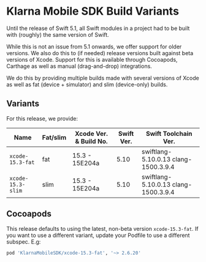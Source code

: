 # Klarna Mobile SDK Build Variants

Until the release of Swift 5.1, all Swift modules in a project had to be built with (roughly) the
same version of Swift.

While this is not an issue from 5.1 onwards, we offer support for older versions. We also do this
to (if needed) release versions built against beta versions of Xcode. Support for this is available
through Cocoapods, Carthage as well as manual (drag-and-drop) integrations.

We do this by providing multiple builds made with several versions of Xcode as well as fat (device +
simulator) and slim (device-only) builds.

## Variants

For this release, we provide:

| Name | Fat/slim | Xcode Ver. & Build No. | Swift Ver. | Swift Toolchain Ver. |
| ---- | -------- | ---------------------------- | ---------- | -------------------- |
| `xcode-15.3-fat` | fat | 15.3 - 15E204a | 5.10| swiftlang-5.10.0.13 clang-1500.3.9.4 |
| `xcode-15.3-slim` | slim | 15.3 - 15E204a | 5.10| swiftlang-5.10.0.13 clang-1500.3.9.4 |


## Cocoapods

This release defaults to using the latest, non-beta version `xcode-15.3-fat`. If you
want to use a different variant, update your Podfile to use a different subspec. E.g:


```ruby
pod 'KlarnaMobileSDK/xcode-15.3-fat', '~> 2.6.20'
```

